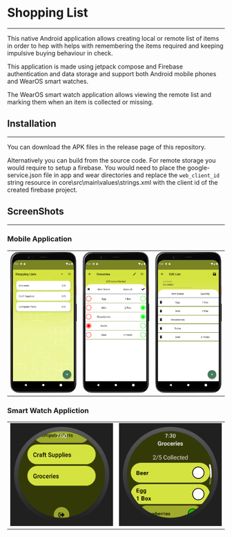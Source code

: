 # Shopping List
---

This native Android application allows creating local or remote list of items in order to hep with helps with remembering the items required and keeping impulsive buying behaviour in check.

This application is made using jetpack compose and Firebase authentication and data storage and support both Android mobile phones and WearOS smart watches.

The WearOS smart watch application allows viewing the remote list and marking them when an item is collected or missing.

## Installation
---
 You can download the APK files in the release page of this repository.

 Alternatively you can build from the source code. For remote storage you would require to setup a firebase. You would need to place the google-service.json file in app and wear directories and replace the `web_client_id` string resource in core\src\main\values\strings.xml with the client id of the created firebase project.


## ScreenShots
---
### Mobile Application
<table>
  <tr>
    <td><img src="screenshots/Screenshot_mobile_main.png"></td>
    <td><img src="screenshots/Screenshot_mobile_list.png"></td>
    <td><img src="screenshots/Screenshot_mobile_edit.png" ></td>
  </tr>
 </table>

 ### Smart Watch Appliction
 <table>
  <tr>
    <td><img src="screenshots/Screenshot_wear_main.png"></td>
    <td><img src="screenshots/Screenshot_wear_list.png"></td>
  </tr>
 </table>
